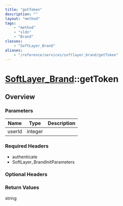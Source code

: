 ```yaml
---
title: "getToken"
description: ""
layout: "method"
tags:
    - "method"
    - "sldn"
    - "Brand"
classes:
    - "SoftLayer_Brand"
aliases:
    - "/reference/services/softlayer_brand/getToken"
---
```

# [SoftLayer_Brand](/reference/services/SoftLayer_Brand)::getToken




## Overview 


### Parameters 
|Name | Type | Description |
| --- | --- | --- |
|userId| integer| |


### Required Headers
* authenticate
* SoftLayer_BrandInitParameters

### Optional Headers

### Return Values
string

